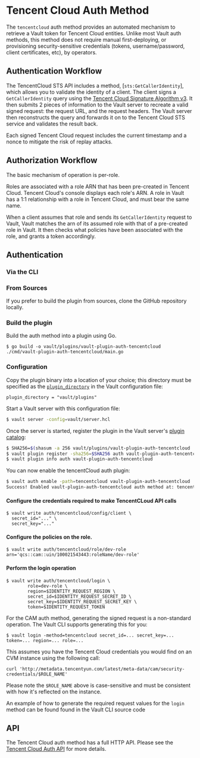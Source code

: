# Tencent Cloud Auth Method

The `tencentcloud` auth method provides an automated mechanism to retrieve a Vault token for Tencent Cloud entities.
Unlike most Vault auth methods, this method does not require manual first-deploying, or provisioning security-sensitive
credentials (tokens, username/password, client certificates, etc), by operators.

## Authentication Workflow

The TencentCloud STS API includes a method,
[`sts:GetCallerIdentity`], which allows you to validate the identity of a client. The client signs a `GetCallerIdentity`
query using the [Tencent Cloud Signature Algorithm v3](https://intl.cloud.tencent.com/document/api/598/32225). It then
submits 2 pieces of information to the Vault server to recreate a valid signed request: the request URL, and the request
headers. The Vault server then reconstructs the query and forwards it on to the Tencent Cloud STS service and validates
the result back.

Each signed Tencent Cloud request includes the current timestamp and a nonce to mitigate the risk of replay attacks.

## Authorization Workflow

The basic mechanism of operation is per-role.

Roles are associated with a role ARN that has been pre-created in Tencent Cloud. Tencent Cloud's console displays each
role's ARN. A role in Vault has a 1:1 relationship with a role in Tencent Cloud, and must bear the same name.

When a client assumes that role and sends its `GetCallerIdentity` request to Vault, Vault matches the arn of its assumed
role with that of a pre-created role in Vault. It then checks what policies have been associated with the role, and
grants a token accordingly.

## Authentication

### Via the CLI

### From Sources

If you prefer to build the plugin from sources, clone the GitHub repository locally.

### Build the plugin

Build the auth method into a plugin using Go.

```shell
$ go build -o vault/plugins/vault-plugin-auth-tencentcloud ./cmd/vault-plugin-auth-tencentcloud/main.go
```

### Configuration

Copy the plugin binary into a location of your choice; this directory must be specified as
the [`plugin_directory`](https://www.vaultproject.io/docs/configuration#plugin_directory) in the Vault configuration
file:

```hcl
plugin_directory = "vault/plugins"
```

Start a Vault server with this configuration file:

```sh
$ vault server -config=vault/server.hcl
```

Once the server is started, register the plugin in the Vault
server's [plugin catalog](https://www.vaultproject.io/docs/internals/plugins#plugin-catalog):

```sh
$ SHA256=$(shasum -a 256 vault/plugins/vault-plugin-auth-tencentcloud | cut -d ' ' -f1)
$ vault plugin register -sha256=$SHA256 auth vault-plugin-auth-tencentcloud
$ vault plugin info auth vault-plugin-auth-tencentcloud
```

You can now enable the tencentCloud auth plugin:

```sh
$ vault auth enable -path=tencentcloud vault-plugin-auth-tencentcloud
Success! Enabled vault-plugin-auth-tencentcloud auth method at: tencentcloud/
```

#### Configure the credentials required to make TencentCLoud API calls

```shell
$ vault write auth/tencentcloud/config/client \
  secret_id="..." \
  secret_key="..."
```

#### Configure the policies on the role.

```shell
$ vault write auth/tencentcloud/role/dev-role arn='qcs::cam::uin/100021543443:roleName/dev-role'
```

#### Perform the login operation

```shell
$ vault write auth/tencentcloud/login \
        role=dev-role \
        region=$IDENTITY_REQUEST_REGION \
        secret_id=$IDENTITY_REQUEST_SECRET_ID \
        secret_key=$IDENTITY_REQUEST_SECRET_KEY \
        token=$IDENTITY_REQUEST_TOKEN
```

For the CAM auth method, generating the signed request is a non-standard operation. The Vault CLI supports generating
this for you:

```shell
$ vault login -method=tencentcloud secret_id=... secret_key=... token=... region=... role=...
```

This assumes you have the Tencent Cloud credentials you would find on an CVM instance using the following call:

```shell
curl 'http://metadata.tencentyun.com/latest/meta-data/cam/security-credentials/$ROLE_NAME'
```

Please note the `$ROLE_NAME` above is case-sensitive and must be consistent with how it's reflected on the instance.

An example of how to generate the required request values for the `login` method can be found found in the Vault CLI
source code

## API

The Tencent Cloud auth method has a full HTTP API. Please see the
[Tencent Cloud  Auth API](https://github.com/tencentcloudstack/vault-plugin-auth-tencentcloud/blob/master/docs/Tencent%20Cloud%20-%20Auth%20Methods%20-%20HTTP%20API.md)
for more details.
